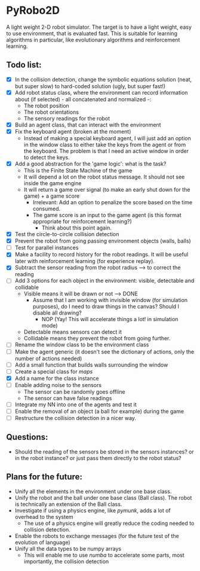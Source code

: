 # PyRobo2D
A light weight 2-D robot simulator.
The target is to have a light weight, easy to use environment, that is evaluated fast. This is suitable for learning algorithms in particular,
like evolutionary algorithms and reinforcement learning.

## Todo list:
- [x] In the collision detection, change the symbolic equations solution (neat, but super slow) to hard-coded solution (ugly, but super fast!)
- [x] Add robot status class, where the environment can record information about (if selected) - all concatenated and normalized -:
    - The robot position
    - The robot orientations
    - The sensory readings for the robot
- [x] Build an agent class, that can interact with the environment
- [x] Fix the keyboard agent (broken at the moment)
    - Instead of making a special keyboard agent, I will just add an option in the window class to either take the keys from the agent or
    from the keyboard. The problem is that I need an active window in order to detect the keys.
- [x] Add a good abstraction for the 'game logic': what is the task?
    - This is the Finite State Machine of the game
    - It will depend a lot on the robot status message. It should not see inside the game engine
    - It will return a game over signal (to make an early shut down for the game) + a game score
        - Irrelevant: Add an option to penalize the score based on the time consumed.
        - The game score is an input to the game agent (is this format appropriate for reinforcement learning?)
            - Think about this point again.
- [x] Test the circle-to-circle collision detection
- [x] Prevent the robot from going passing environment objects (walls, balls)
- [ ] Test for parallel instances
- [x] Make a facility to record history for the robot readings. It will be useful later with reinforcement learning (for experience replay).
- [x] Subtract the sensor reading from the robot radius --> to correct the reading
- [ ] Add 3 options for each object in the environment: visible, detectable and collidable
    - Visible means it will be drawn or not --> DONE
        - Assume that I am working with invisible window (for simulation purposes), do I need to draw things in the canvas? Should I disable all
        drawing?
            - NOP (Yay! This will accelerate things a lot! in simulation mode)
    - Detectable means sensors can detect it
    - Collidable means they prevent the robot from going further.
- [ ] Rename the window class to be the environment class
- [ ] Make the agent generic (it doesn't see the dictionary of actions, only the number of actions needed)
- [ ] Add a small function that builds walls surrounding the window
- [ ] Create a special class for *maps*
- [x] Add a name for the class instance
- [ ] Enable adding noise to the sensors
    - The sensor can be randomly goes offline
    - The sensor can have false readings
- [ ] Integrate my NN into one of the agents and test it
- [ ] Enable the removal of an object (a ball for example) during the game
- [ ] Restructure the collision detection in a nicer way.

## Questions:
* Should the reading of the sensors be stored in the sensors instances? or in the robot instance? or just pass them directly to the robot status?

## Plans for the future:
* Unify all the elements in the environment under one base class.
* Unify the robot and the ball under one base class (Ball class). The robot is technically an extension of the Ball class.
* Investigate if using a physics engine, like *pymunk*, adds a lot of overhead to the system
    * The use of a physics engine will greatly reduce the coding needed to collision detection.
* Enable the robots to exchange messages (for the future test of the evolution of language)
* Unify all the data types to be numpy arrays
     * This will enable me to use *numba* to accelerate some parts, most importantly, the collision detection
